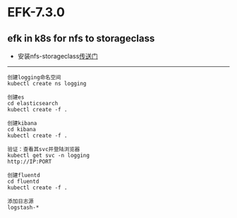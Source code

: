 # EFK-7.3.0
## efk in k8s for nfs to storageclass
- 安装nfs-storageclass[传送门](https://github.com/happinesslijian/k8s-application/tree/master/nfs)
---
```
创建logging命名空间
kubectl create ns logging
```
```
创建es
cd elasticsearch
kubectl create -f .
```
```
创建kibana 
cd kibana
kubectl create -f .
```
```
验证：查看其svc并登陆浏览器
kubectl get svc -n logging
http://IP:PORT
```
```
创建fluentd
cd fluentd
kubectl create -f .
```
```
添加日志源
logstash-*
```
